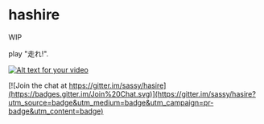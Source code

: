 hashire
==
WIP

 play "走れ!".

[![Alt text for your video](http://img.youtube.com/vi/S_ajnkUREA8/0.jpg)](http://www.youtube.com/watch?v=S_ajnkUREA8)


[![Join the chat at https://gitter.im/sassy/hasire](https://badges.gitter.im/Join%20Chat.svg)](https://gitter.im/sassy/hasire?utm_source=badge&utm_medium=badge&utm_campaign=pr-badge&utm_content=badge)